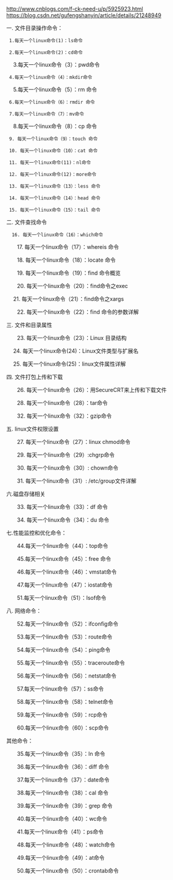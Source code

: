 http://www.cnblogs.com/f-ck-need-u/p/5925923.html
https://blog.csdn.net/gufengshanyin/article/details/21248949


一. 文件目录操作命令：

     1.每天一个linux命令(1)：ls命令

     2.每天一个linux命令(2)：cd命令

　  3.每天一个linux命令（3）：pwd命令

     4.每天一个linux命令（4）：mkdir命令

　  5.每天一个linux命令（5）：rm 命令

     6.每天一个linux命令（6）：rmdir 命令

     7.每天一个linux命令（7）：mv命令

　  8.每天一个linux命令（8）：cp 命令

     9. 每天一个linux命令（9）：touch 命令

     10. 每天一个linux命令（10）：cat 命令

     11. 每天一个linux命令(11)：nl命令

     12. 每天一个linux命令(12)：more命令

     13. 每天一个linux命令（13）：less 命令

     14. 每天一个linux命令（14）：head 命令

     15. 每天一个linux命令（15）：tail 命令

 二. 文件查找命令

      16. 每天一个linux命令（16）：which命令

　　17. 每天一个linux命令（17）：whereis 命令

　　18. 每天一个linux命令（18）：locate 命令

　　19. 每天一个linux命令（19）：find 命令概览

　　20. 每天一个linux命令（20）：find命令之exec

 　  21. 每天一个linux命令（21）：find命令之xargs

　　22. 每天一个linux命令（22）：find 命令的参数详解

三. 文件和目录属性

　　23. 每天一个linux命令（23）：Linux 目录结构

 　  24. 每天一个linux命令(24)：Linux文件类型与扩展名

 　  25. 每天一个linux命令(25)：linux文件属性详解

四. 文件打包上传和下载

　　26. 每天一个linux命令（26）：用SecureCRT来上传和下载文件

　　28. 每天一个linux命令（28）：tar命令

　　32. 每天一个linux命令（32）：gzip命令

五. linux文件权限设置

　　27. 每天一个linux命令（27）：linux chmod命令

　　29. 每天一个linux命令（29）:chgrp命令

　　30. 每天一个linux命令（30）: chown命令

　　31. 每天一个linux命令（31）: /etc/group文件详解

六.磁盘存储相关

　　33. 每天一个linux命令（33）：df 命令

　　34. 每天一个linux命令（34）：du 命令

七.性能监控和优化命令：

　　44.每天一个linux命令（44）：top命令

　　45.每天一个linux命令（45）：free 命令

　　46.每天一个linux命令（46）：vmstat命令

　　47.每天一个linux命令（47）：iostat命令

　　51.每天一个linux命令（51）：lsof命令

 八. 网络命令：

　　52.每天一个linux命令（52）：ifconfig命令 

　　53.每天一个linux命令（53）：route命令

　　54.每天一个linux命令（54）：ping命令

　　55.每天一个linux命令（55）：traceroute命令

　　56.每天一个linux命令（56）：netstat命令

　　57.每天一个linux命令（57）：ss命令

　　58.每天一个linux命令（58）：telnet命令

　　59.每天一个linux命令（59）：rcp命令

　　60.每天一个linux命令（60）：scp命令

其他命令：

　　35.每天一个linux命令（35）：ln 命令

　　36.每天一个linux命令（36）：diff 命令

　　37.每天一个linux命令（37）：date命令

　　38.每天一个linux命令（38）：cal 命令

　　39.每天一个linux命令（39）：grep 命令

　　40.每天一个linux命令（40）：wc命令

　　41.每天一个linux命令（41）：ps命令

　　48.每天一个linux命令（48）：watch命令

　　49.每天一个linux命令（49）：at命令

　　50.每天一个linux命令（50）：crontab命令